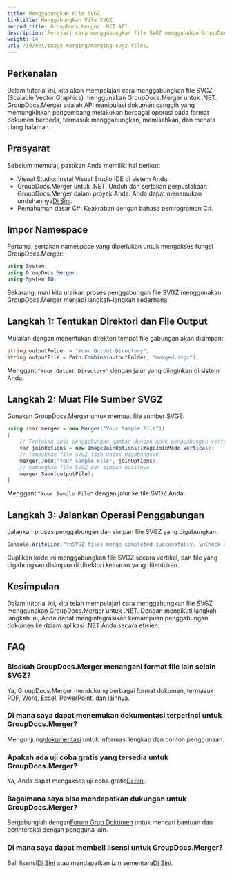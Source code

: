 ```yaml
---
title: Menggabungkan File SVGZ
linktitle: Menggabungkan File SVGZ
second_title: GroupDocs.Merger .NET API
description: Pelajari cara menggabungkan file SVGZ menggunakan GroupDocs.Merger untuk .NET dengan tutorial langkah demi langkah ini. Tingkatkan keterampilan manipulasi dokumen Anda.
weight: 14
url: /id/net/image-merging/merging-svgz-files/
---
```

## Perkenalan
Dalam tutorial ini, kita akan mempelajari cara menggabungkan file SVGZ (Scalable Vector Graphics) menggunakan GroupDocs.Merger untuk .NET. GroupDocs.Merger adalah API manipulasi dokumen canggih yang memungkinkan pengembang melakukan berbagai operasi pada format dokumen berbeda, termasuk menggabungkan, memisahkan, dan menata ulang halaman.
## Prasyarat
Sebelum memulai, pastikan Anda memiliki hal berikut:
- Visual Studio: Instal Visual Studio IDE di sistem Anda.
-  GroupDocs.Merger untuk .NET: Unduh dan sertakan perpustakaan GroupDocs.Merger dalam proyek Anda. Anda dapat menemukan unduhannya[Di Sini](https://releases.groupdocs.com/merger/net/).
- Pemahaman dasar C#: Keakraban dengan bahasa pemrograman C#.

## Impor Namespace
Pertama, sertakan namespace yang diperlukan untuk mengakses fungsi GroupDocs.Merger:
```csharp
using System; 
using GroupDocs.Merger;
using System.IO;
```

Sekarang, mari kita uraikan proses penggabungan file SVGZ menggunakan GroupDocs.Merger menjadi langkah-langkah sederhana:
## Langkah 1: Tentukan Direktori dan File Output
Mulailah dengan menentukan direktori tempat file gabungan akan disimpan:
```csharp
string outputFolder = "Your Output Directory";
string outputFile = Path.Combine(outputFolder, "merged.svgz");
```
 Mengganti`"Your Output Directory"` dengan jalur yang diinginkan di sistem Anda.
## Langkah 2: Muat File Sumber SVGZ
Gunakan GroupDocs.Merger untuk memuat file sumber SVGZ:
```csharp
using (var merger = new Merger("Your Sample File"))
{
    // Tentukan opsi penggabungan gambar dengan mode penggabungan vertikal
    var joinOptions = new ImageJoinOptions(ImageJoinMode.Vertical);
    // Tambahkan file SVGZ lain untuk digabungkan
    merger.Join("Your Sample File", joinOptions);
    // Gabungkan file SVGZ dan simpan hasilnya
    merger.Save(outputFile);
}
```
 Mengganti`"Your Sample File"` dengan jalur ke file SVGZ Anda.
## Langkah 3: Jalankan Operasi Penggabungan
Jalankan proses penggabungan dan simpan file SVGZ yang digabungkan:
```csharp
Console.WriteLine("\nSVGZ files merge completed successfully. \nCheck output in {0}", outputFolder);
```
Cuplikan kode ini menggabungkan file SVGZ secara vertikal, dan file yang digabungkan disimpan di direktori keluaran yang ditentukan.

## Kesimpulan
Dalam tutorial ini, kita telah mempelajari cara menggabungkan file SVGZ menggunakan GroupDocs.Merger untuk .NET. Dengan mengikuti langkah-langkah ini, Anda dapat mengintegrasikan kemampuan penggabungan dokumen ke dalam aplikasi .NET Anda secara efisien.

## FAQ
### Bisakah GroupDocs.Merger menangani format file lain selain SVGZ?
Ya, GroupDocs.Merger mendukung berbagai format dokumen, termasuk PDF, Word, Excel, PowerPoint, dan lainnya.
### Di mana saya dapat menemukan dokumentasi terperinci untuk GroupDocs.Merger?
 Mengunjungi[dokumentasi](https://tutorials.groupdocs.com/merger/net/) untuk informasi lengkap dan contoh penggunaan.
### Apakah ada uji coba gratis yang tersedia untuk GroupDocs.Merger?
 Ya, Anda dapat mengakses uji coba gratis[Di Sini](https://releases.groupdocs.com/).
### Bagaimana saya bisa mendapatkan dukungan untuk GroupDocs.Merger?
 Bergabunglah dengan[Forum Grup Dokumen](https://forum.groupdocs.com/c/merger/32) untuk mencari bantuan dan berinteraksi dengan pengguna lain.
### Di mana saya dapat membeli lisensi untuk GroupDocs.Merger?
 Beli lisensi[Di Sini](https://purchase.groupdocs.com/buy) atau mendapatkan izin sementara[Di Sini](https://purchase.groupdocs.com/temporary-license/).